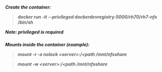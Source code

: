 <h5> Create the container:

>docker run -it --privileged dockerdevregistry:5000/rh70/rh7-nfs /bin/sh


  Note: **privileged** is required

<h5> Mounts inside the container (example):

>mount -r -o nolock \<server>:/\<path  /mnt/nfsshare

>mount -w \<server>:/\<path  /mnt/nfsshare
